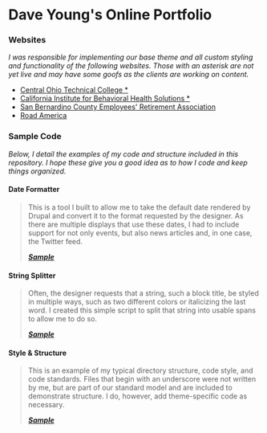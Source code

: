 # Dave Young's Online Portfolio

### Websites

*I was responsible for implementing our base theme and all custom styling and functionality of the following websites. Those with an asterisk are not yet live and may have some goofs as the clients are working on content.*

- [Central Ohio Technical College *](https://live-cotc2020.pantheonsite.io/)
- [California Institute for Behavioral Health Solutions *](https://live-cibhs-2020.pantheonsite.io/)
- [San Bernardino County Employees' Retirement Association](https://www.sbcera.org/)
- [Road America](https://web.archive.org/web/20200714024038/https://www.roadamerica.com/)

### Sample Code

*Below, I detail the examples of my code and structure included in this repository. I hope these give you a good idea as to how I code and keep things organized.*

#### Date Formatter

> This is a tool I built to allow me to take the default date rendered by Drupal and convert it to the
format requested by the designer. As there are multiple displays that use these dates, I had to include 
support for not only events, but also news articles and, in one case, the Twitter feed.
> 
> ***[Sample](https://github.com/sixty7ss/code-samples/tree/master/Date%20Formatter)***

#### String Splitter

> Often, the designer requests that a string, such a block title, be styled in multiple ways, such as 
two different colors or italicizing the last word. I created this simple script to split that string 
into usable spans to allow me to do so.
> 
> ***[Sample](https://github.com/sixty7ss/code-samples/tree/master/String%20Splitter)***

#### Style & Structure

> This is an example of my typical directory structure, code style, and code standards. Files that begin with an underscore were not written by me, but are part of our standard model and are included to demonstrate structure. I do, however, add theme-specific code as necessary.
> 
> ***[Sample](https://github.com/sixty7ss/code-samples/tree/master/Style%20Structure)***
